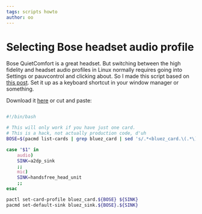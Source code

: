 ```yaml
---
tags: scripts howto
author: oo
---
```


# Selecting Bose headset audio profile

Bose QuietComfort is a great headset. But switching between the high
fidelity and headset audio profiles in Linux normally requires going
into Settings or pauvcontrol and clicking about. So I made this script
based on
[this post](https://forums.linuxmint.com/viewtopic.php?t=295859). Set
it up as a keyboard shortcut in your window manager or something.

Download it [here](/scripts/bose) or cut and paste:

```bash

#!/bin/bash

# This will only work if you have just one card.
# This is a hack, not actually production code, d'uh
BOSE=$(pacmd list-cards | grep bluez_card | sed 's/.*<bluez_card.\(.*\)>/\1/')

case "$1" in
    audio)
	SINK=a2dp_sink
	;;
    mic)
	SINK=handsfree_head_unit
	;;
esac

pactl set-card-profile bluez_card.${BOSE} ${SINK}
pacmd set-default-sink bluez_sink.${BOSE}.${SINK}

```
